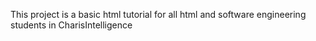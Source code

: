 This project is a basic html tutorial for all html and software engineering students in CharisIntelligence
